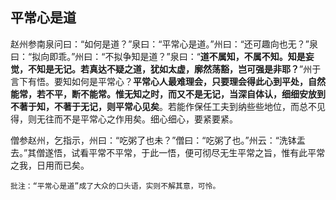 ##  平常心是道

赵州参南泉问曰：“如何是道？”泉曰：“平常心是道。”州曰：“还可趣向也无？”泉曰：“拟向即乖。”州曰：“不拟争知是道？”泉曰：“**道不属知，不属不知。知是妄觉，不知是无记。若真达不疑之道，犹如太虚，廓然荡豁，岂可强是非耶？**”州于言下有悟。要知如何是平常心？**平常心人最难理会，只要理会得此心到平处，自然能常，若不平，断不能常。惟无知之时，而又不是无记，当深自体认，细细安放到不著于知，不著于无记，则平常心见矣**。若能作保任工夫到纳些些地位，而总不见得，则无往而不是平常心之作用矣。细心细心，要紧要紧。

僧参赵州，乞指示，州曰：“吃粥了也未？”僧曰：“吃粥了也。”州云：“洗钵盂去。”其僧遂悟，试看平常不平常，于此一悟，便可彻尽无生平常之旨，惟有此平常之我，日用而已矣。

```xu
批注：“平常心是道”成了大众的口头语，实则不解其意，可怜。
```
